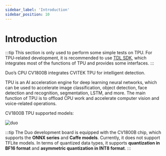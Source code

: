 ```yaml
---
sidebar_label: 'Introduction'
sidebar_position: 10
---
```


# Introduction

:::tip
This section is only used to perform some simple tests on TPU. For TPU-related development, it is recommended to use [TDL SDK](https://milkv.io/docs/duo/application-development/tdl-sdk/tdl-sdk-introduction), which integrates most of the functions of TPU and provides some interfaces.
:::

Duo’s CPU CV1800B integrates CVITEK TPU for intelligent detection.

TPU is an AI acceleration engine for deep learning neural networks, which can be used to accelerate image classification, object detection, face detection and recognition, segmentation, LSTM, and more. The main function of TPU is to offload CPU work and accelerate computer vision and voice-related operations.

CV1800B TPU supported models:

![duo](/docs/duo/tpu/duo-cv1800b-tpu-model_202307.png)

:::tip
The Duo development board is equipped with the CV1800B chip, which supports the **ONNX series** and **Caffe models**. Currently, it does not support TFLite models. In terms of quantized data types, it supports **quantization in BF16 format** and **asymmetric quantization in INT8 format**.
:::
